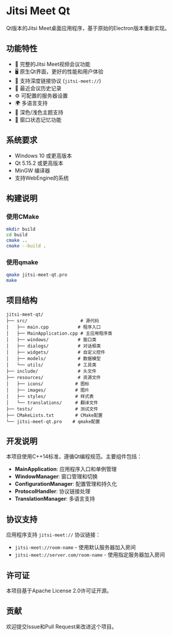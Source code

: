 # Jitsi Meet Qt

Qt版本的Jitsi Meet桌面应用程序，基于原始的Electron版本重新实现。

## 功能特性

- 🎥 完整的Jitsi Meet视频会议功能
- 🖥️ 原生Qt界面，更好的性能和用户体验
- 🔗 支持深度链接协议 (`jitsi-meet://`)
- 📝 最近会议历史记录
- ⚙️ 可配置的服务器设置
- 🌍 多语言支持
- 🎨 深色/浅色主题支持
- 💾 窗口状态记忆功能

## 系统要求

- Windows 10 或更高版本
- Qt 5.15.2 或更高版本
- MinGW 编译器
- 支持WebEngine的系统

## 构建说明

### 使用CMake

```bash
mkdir build
cd build
cmake ..
cmake --build .
```

### 使用qmake

```bash
qmake jitsi-meet-qt.pro
make
```

## 项目结构

```
jitsi-meet-qt/
├── src/                    # 源代码
│   ├── main.cpp           # 程序入口
│   ├── MainApplication.cpp # 主应用程序类
│   ├── windows/           # 窗口类
│   ├── dialogs/           # 对话框类
│   ├── widgets/           # 自定义控件
│   ├── models/            # 数据模型
│   └── utils/             # 工具类
├── include/               # 头文件
├── resources/             # 资源文件
│   ├── icons/            # 图标
│   ├── images/           # 图片
│   ├── styles/           # 样式表
│   └── translations/     # 翻译文件
├── tests/                # 测试文件
├── CMakeLists.txt        # CMake配置
└── jitsi-meet-qt.pro    # qmake配置
```

## 开发说明

本项目使用C++14标准，遵循Qt编程规范。主要组件包括：

- **MainApplication**: 应用程序入口和单例管理
- **WindowManager**: 窗口管理和切换
- **ConfigurationManager**: 配置管理和持久化
- **ProtocolHandler**: 协议链接处理
- **TranslationManager**: 多语言支持

## 协议支持

应用程序支持 `jitsi-meet://` 协议链接：

- `jitsi-meet://room-name` - 使用默认服务器加入房间
- `jitsi-meet://server.com/room-name` - 使用指定服务器加入房间

## 许可证

本项目基于Apache License 2.0许可证开源。

## 贡献

欢迎提交Issue和Pull Request来改进这个项目。